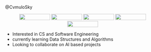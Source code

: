 @CvmuloSky

<div id="header" align="center">
  <img src="https://img.shields.io/badge/Windows-0078D6?style=for-the-badge&logo=windows&logoColor=white" width="100" height="20"/>
  <img src="https://img.shields.io/badge/Python-3776AB?style=for-the-badge&logo=python&logoColor=white" width="100" height="20"/>
  <img src="https://img.shields.io/badge/HTML5-E34F26?style=for-the-badge&logo=html5&logoColor=white" width="100" height="20"/>
  <img src="https://img.shields.io/badge/CSS3-1572B6?style=for-the-badge&logo=css3&logoColor=white" width="100" height="20"/>
  <img src="https://img.shields.io/badge/Java-ED8B00?style=for-the-badge&logo=java&logoColor=white" width="100" height="20"/>
</div>


- Interested in CS and Software Engineering
- currently learning Data Structures and Algorithms
- Looking to collaborate on AI based projects

